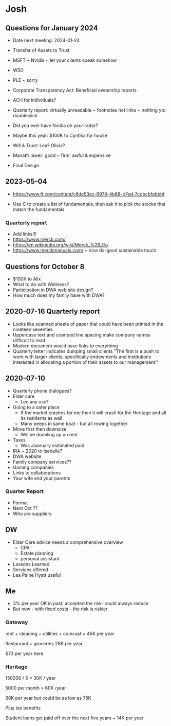 # Josh


## Questions for January 2024


* Date next meeting: 2024-01-24

* Transfer of Assets to Trust
* MSFT ~ Nvidia ~ let your clients speak somehow
* WSD
* PLE ~ sorry
* Corporate Transparency Act: Beneficial ownership reports
* ACH for individuals?
* Quarterly report: virtually unreadable ~ footnotes not links ~ nothing yto doubleclick
* Did you ever have Nvidia on your radar?
* Maybe this year: $100K to Cynthia for house
* Will & Trust: Lea? Olivia?
* Manatt/ lawer: good ~ firm: awful & expensive
* Final Design

## 2023-05-04

* https://www.ft.com/content/c8de53ac-6978-4b88-b7ed-7cdbcbfebbbf

* Use C to create a list of fundamentals, then ask it to pick the stocks that match the fundamentals


### Quarterly report

* Add links!!!
* https://www.merck.com/
* https://en.wikipedia.org/wiki/Merck_%26_Co.
* https://www.merckmanuals.com/ ~ nice do-good sustainable touch


## Questions for October 8

* $100K to Alix
* What to do with Wellness?
* Participation in DWA web site design?
* How much does my family have with DWA?

## 2020-07-16 Quarterly report

* Looks like scanned sheets of paper that could have been printed in the nineteen seventies
* Uppercase text and cramped line spacing make company names difficult to read
* Modern document would have links to everything
* Quarterly letter indicates dumping small clients "The first is a push to work with
larger clients, specifically endowments and institutions interested in allocating a portion of their
assets to our management."


## 2020-07-10

* Quarterly phone dialogues?
* Elder care
    * Lee any use?
* Going to a safer place
    * If the market crashes for me then it will crash for the Heritage and all its residents as well
    * Many peeps in same boat - but all rowing together
* Move first then downsize
    * Will be doubling up on rent
* Taxes
   * Was Jaanuary esitimated paid
* IRA ~ 2020 to Isabelle?
* DWA website
 * Family company services??
 * Gaming companies
 * Links to collaborations
 * Your wife and your parents

### Quarter Report

* Format
* Next Oct ??
* Who are suppliers


## DW

* Elder Care advice needs a comprehensive overview
  * CPA
  * Estate planning
  * personal assistant
* Lessons Learned
* Services offered
* Lea Paine Hyatt useful


## Me

* 3% per year OK in past, accepted the risk- could always reduce
* But now - with fixed costs - the risk is riskier

### Gateway

rent + cleaning + utilities + comcast = 45K per year

Restaurant + groceries 28K per year

$73 per year here

### Heritage

150000 / 5 = 30K / year

5000 per month = 60K /year

90K per year but could be as low as 75K

Plus tax benefits

Student loans get paid off over the next five years ~ 14K per year


